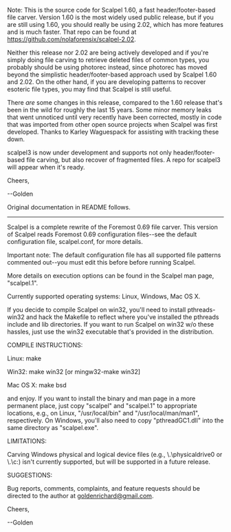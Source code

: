 Note: This is the source code for Scalpel 1.60, a fast
header/footer-based file carver.  Version 1.60 is the most widely used
public release, but if you are still using 1.60, you should really be
using 2.02, which has more features and is much faster. That repo can
be found at https://github.com/nolaforensix/scalpel-2.02.

Neither this release nor 2.02 are being actively developed and if
you're simply doing file carving to retrieve deleted files of common
types, you probably should be using photorec instead, since photorec
has moved beyond the simplistic header/footer-based approach used by
Scalpel 1.60 and 2.02.  On the other hand, if you are developing
patterns to recover esoteric file types, you may find that Scalpel is
still useful.

There *are* some changes in this release, compared to the 1.60 release
that's been in the wild for roughly the last 15 years.  Some minor
memory leaks that went unnoticed until very recently have been
corrected, mostly in code that was imported from other open source
projects when Scalpel was first developed.  Thanks to Karley
Waguespack for assisting with tracking these down.

scalpel3 is now under development and supports not only
header/footer-based file carving, but also recover of fragmented
files.  A repo for scalpel3 will appear when it's ready.

Cheers,

--Golden

Original documentation in README follows.

-------------------------------------------------------------------------

Scalpel is a complete rewrite of the Foremost 0.69 file carver.  This
version of Scalpel reads Foremost 0.69 configuration files--see the
default configuration file, scalpel.conf, for more details.

Important note: The default configuration file has all supported file
patterns commented out--you must edit this before before running
Scalpel.

More details on execution options can be found in the Scalpel man
page, "scalpel.1".

Currently supported operating systems:  Linux, Windows, Mac OS X.

If you decide to compile Scalpel on win32, you'll need to install
pthreads-win32 and hack the Makefile to reflect where you've installed
the pthreads include and lib directories.  If you want to run Scalpel
on win32 w/o these hassles, just use the win32 executable that's
provided in the distribution.


COMPILE INSTRUCTIONS:

Linux:    make

Win32:    make win32 [or mingw32-make win32]

Mac OS X: make bsd

and enjoy.  If you want to install the binary and man page in a more
permanent place, just copy "scalpel" and "scalpel.1" to appropriate
locations, e.g., on Linux,  "/usr/local/bin" and "/usr/local/man/man1", 
respectively.  On Windows, you'll also need to copy "pthreadGC1.dll"
into the same directory as "scalpel.exe".


LIMITATIONS:

Carving Windows physical and logical device files (e.g.,
\\.\physicaldrive0 or \\.\c:) isn't currently supported, but will be supported
in a future release.  


SUGGESTIONS:

Bug reports, comments, complaints, and feature requests should be
directed to the author at goldenrichard@gmail.com.

Cheers,

--Golden
